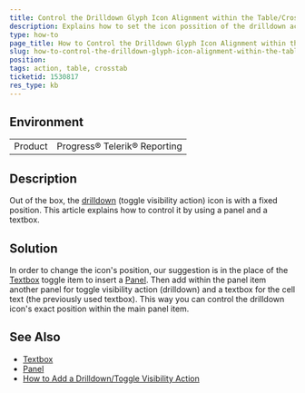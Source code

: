 ```yaml
---
title: Control the Drilldown Glyph Icon Alignment within the Table/Crosstab Cell
description: Explains how to set the icon possition of the drilldown action
type: how-to
page_title: How to Control the Drilldown Glyph Icon Alignment within the Table/Crosstab Cell
slug: how-to-control-the-drilldown-glyph-icon-alignment-within-the-table-crosstab-cell
position: 
tags: action, table, crosstab
ticketid: 1530817
res_type: kb
---
```


## Environment
<table>
	<tbody>
		<tr>
			<td>Product</td>
			<td>Progress® Telerik® Reporting</td>
		</tr>
	</tbody>
</table>


## Description
Out of the box, the [drilldown](./designing-reports-interactivity-how-to-add-drilldown-action) (toggle visibility action) icon is with a fixed position. 
This article explains how to control it by using a panel and a textbox.


## Solution
In order to change the icon's position, our suggestion is in the place of the [Textbox](./report-items-text-box) toggle item to insert a [Panel](./report-items-panel). 
Then add within the panel item another panel for toggle visibility action (drilldown) and a textbox for the cell text (the previously used textbox). 
This way you can control the drilldown icon's exact position within the main panel item.

## See Also
- [Textbox](./report-items-text-box)
- [Panel](./report-items-panel)
- [How to Add a Drilldown/Toggle Visibility Action](./designing-reports-interactivity-how-to-add-drilldown-action)
